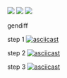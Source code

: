 <a href="https://codeclimate.com/github/nikitaivochkin/project-lvl2-s439/maintainability"><img src="https://api.codeclimate.com/v1/badges/94686e01dde101f9137f/maintainability" /></a>
<a href="https://codeclimate.com/github/nikitaivochkin/project-lvl2-s439/test_coverage"><img src="https://api.codeclimate.com/v1/badges/94686e01dde101f9137f/test_coverage" /></a>
<a href="https://travis-ci.org/nikitaivochkin/project-lvl2-s439"><img src="https://travis-ci.org/nikitaivochkin/project-lvl1-s280.svg?branch=master" /></a>

gendiff

step 1
[![asciicast](https://asciinema.org/a/pO2BCTtTjwhMRgYS07NP8dH2c.svg)](https://asciinema.org/a/pO2BCTtTjwhMRgYS07NP8dH2c)

step 2
[![asciicast](https://asciinema.org/a/z7uaavuCDCrbzb9ZOUXWWaI0w.svg)](https://asciinema.org/a/z7uaavuCDCrbzb9ZOUXWWaI0w)

step 3
[![asciicast](https://asciinema.org/a/tVzoCmvQlJGUVJW0OrX7dXeHR.svg)](https://asciinema.org/a/tVzoCmvQlJGUVJW0OrX7dXeHR)